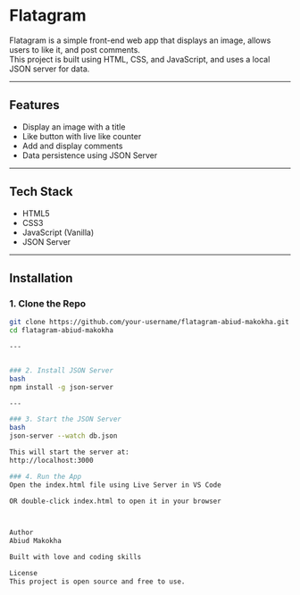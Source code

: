 # Flatagram

Flatagram is a simple front-end web app that displays an image, allows users to like it, and post comments.  
This project is built using HTML, CSS, and JavaScript, and uses a local JSON server for data.

---

## Features

- Display an image with a title  
- Like button with live like counter  
- Add and display comments  
- Data persistence using JSON Server

---

## Tech Stack

- HTML5  
- CSS3  
- JavaScript (Vanilla)  
- JSON Server

---

## Installation

### 1. Clone the Repo

```bash
git clone https://github.com/your-username/flatagram-abiud-makokha.git
cd flatagram-abiud-makokha

---


### 2. Install JSON Server
bash
npm install -g json-server

---

### 3. Start the JSON Server
bash
json-server --watch db.json

This will start the server at:
http://localhost:3000

### 4. Run the App
Open the index.html file using Live Server in VS Code

OR double-click index.html to open it in your browser



Author
Abiud Makokha

Built with love and coding skills

License
This project is open source and free to use.